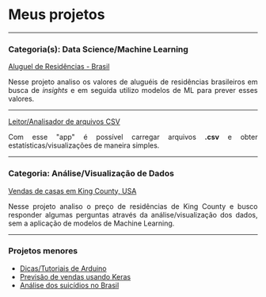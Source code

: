 # Meus projetos

---

### Categoria(s): Data Science/Machine Learning

[Aluguel de Residências - Brasil](https://www.kaggle.com/olavomendes/rental-prices-in-brazil/notebook)
<p align="justify">
  Nesse projeto analiso os valores de aluguéis de residências brasileiros em busca de <i>insights</i> e 
  em seguida utilizo modelos de ML para prever esses valores.
</p>

---

[Leitor/Analisador de arquivos CSV](https://github.com/olavomendes/codenation-streamlit)
<p align="justify">
  Com esse "app" é possível carregar arquivos <b>.csv</b> e obter estatísticas/visualizações de maneira
  simples.
</p>

---
### Categoria: Análise/Visualização de Dados

[Vendas de casas em King County, USA](https://www.kaggle.com/olavomendes/house-sales-in-king-county-usa-analysis-pt-br/notebook)
<p align="justify">
  Nesse projeto analiso o preço de residências de King County e busco responder algumas perguntas através da análise/visualização 
  dos dados, sem a aplicação de modelos de Machine Learning.
</p>

---
### Projetos menores

- [Dicas/Tutoriais de Arduino](https://github.com/olavomendes/arduino-dicas-tutoriais)
- [Previsão de vendas usando Keras](https://github.com/olavomendes/Projetos-DS-ML-DL/blob/master/Deep%20Learning/previsao_vendas_Keras.ipynb)
- [Análise dos suicídios no Brasil](https://github.com/olavomendes/Projetos-DS-ML-DL/blob/master/Data%20Analysis/suicidios_no_Brasil.ipynb)

